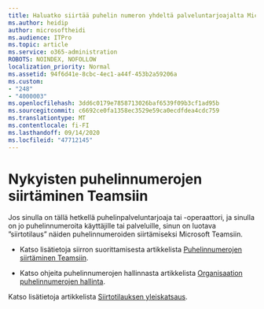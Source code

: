 ```yaml
---
title: Haluatko siirtää puhelin numeron yhdeltä palveluntarjoajalta Microsoftille?
ms.author: heidip
author: microsoftheidi
ms.audience: ITPro
ms.topic: article
ms.service: o365-administration
ROBOTS: NOINDEX, NOFOLLOW
localization_priority: Normal
ms.assetid: 94f6d41e-8cbc-4ec1-a44f-453b2a59206a
ms.custom:
- "248"
- "4000003"
ms.openlocfilehash: 3dd6c0179e7858713026baf6539f09b3cf1ad95b
ms.sourcegitcommit: c6692ce0fa1358ec3529e59ca0ecdfdea4cdc759
ms.translationtype: MT
ms.contentlocale: fi-FI
ms.lasthandoff: 09/14/2020
ms.locfileid: "47712145"
---
```

# <a name="port-existing-numbers-to-teams"></a>Nykyisten puhelinnumerojen siirtäminen Teamsiin

Jos sinulla on tällä hetkellä puhelinpalveluntarjoaja tai -operaattori, ja sinulla on jo puhelinnumeroita käyttäjille tai palveluille, sinun on luotava ”siirtotilaus” näiden puhelinnumeroiden siirtämiseksi Microsoft Teamsiin.

- Katso lisätietoja siirron suorittamisesta artikkelista [Puhelinnumerojen siirtäminen Teamsiin](https://docs.microsoft.com/microsoftteams/phone-number-calling-plans/transfer-phone-numbers-to-teams). 

- Katso ohjeita puhelinnumerojen hallinnasta artikkelista [Organisaation puhelinnumerojen hallinta](https://docs.microsoft.com/microsoftteams/manage-phone-numbers-for-your-organization/manage-phone-numbers-for-your-organization). 

Katso lisätietoja artikkelista [Siirtotilauksen yleiskatsaus](https://docs.microsoft.com/MicrosoftTeams/phone-number-calling-plans/port-order-overview).  